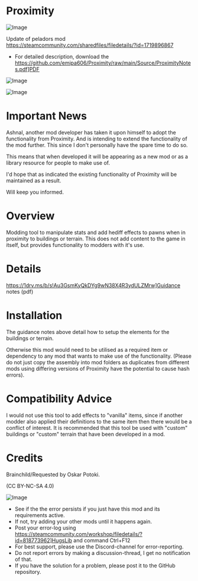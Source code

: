 # Proximity

![Image](https://i.imgur.com/buuPQel.png)

Update of peladors mod
https://steamcommunity.com/sharedfiles/filedetails/?id=1719896867

- For detailed description, download the https://github.com/emipa606/Proximity/raw/main/Source/ProximityNotes.pdf]PDF

![Image](https://i.imgur.com/pufA0kM.png)

	
![Image](https://i.imgur.com/Z4GOv8H.png)


# Important News


Ashnal, another mod developer has taken it upon himself to adopt the functionality from Proximity. And is intending to extend the functionality of the mod further. This since I don't personally have the spare time to do so.

This means that when developed it will be appearing as a new mod or as a library resource for people to make use of.

I'd hope that as indicated the existing functionality of Proximity will be maintained as a result.

Will keep you informed.



# Overview


Modding tool to manipulate stats and add hediff effects to pawns when in proximity to buildings or terrain. This does not add content to the game in itself, but provides functionality to modders with it's use.

# Details


https://1drv.ms/b/s!Au3GsmKyQkDYg9wN38X4R3ydULZMrw]Guidance notes (pdf)


# Installation


The guidance notes above detail how to setup the elements for the buildings or terrain. 

Otherwise this mod would need to be utilised as a required item or dependency to any mod that wants to make use of the functionality. (Please do not just copy the assembly into mod folders as duplicates from different mods using differing versions of Proximity have the potential to cause hash errors).


# Compatibility Advice


I would not use this tool to add effects to "vanilla" items, since if another modder also applied their definitions to the same item then there would be a conflict of interest. It is recommended that this tool be used with "custom" buildings or "custom" terrain that have been developed in a mod.


# Credits


Brainchild/Requested by Oskar Potoki. 



(CC BY-NC-SA 4.0)


![Image](https://i.imgur.com/PwoNOj4.png)



-  See if the the error persists if you just have this mod and its requirements active.
-  If not, try adding your other mods until it happens again.
-  Post your error-log using https://steamcommunity.com/workshop/filedetails/?id=818773962]HugsLib and command Ctrl+F12
-  For best support, please use the Discord-channel for error-reporting.
-  Do not report errors by making a discussion-thread, I get no notification of that.
-  If you have the solution for a problem, please post it to the GitHub repository.




